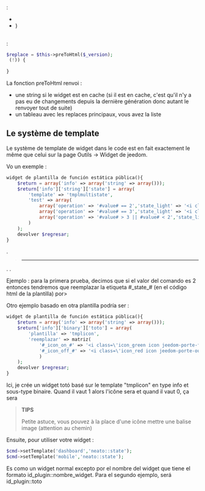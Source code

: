 # 

 :

- 
- )

## 

 [](https://github.com/jeedom/plugin-weather/blob/beta/core/class/weather.class.php#L647)

 :

````php
$replace = $this->preToHtml($_version);
 (!)) {
	
}
````

La fonction preToHtml renvoi :

- une string si le widget est en cache (si il est en cache, c'est qu'il n'y a pas eu de changements depuis la dernière génération donc autant le renvoyer tout de suite)
- un tableau avec les replaces principaux, vous avez la liste [](https://github.com/jeedom/core/blob/alpha/core/class/eqLogic.class.php#L663)

## Le système de template

Le système de template de widget dans le code est en fait exactement le même que celui sur la page Outils -> Widget de jeedom.

Vo un exemple :

````php
widget de plantilla de función estática pública(){
	$return = array('info' => array('string' => array()));
	$return['info']['string']['state'] = array(
		'template' => 'tmplmultistate',
		'test' => array(
			array('operation' => '#value# == 2','state_light' => '<i class="icon maison-vacuum6"></i>','state_dark' => '<i class="icon maison-vacuum6"></i>'),
			array('operation' => '#value# == 3','state_light' => '<i class="fa fa-pause"></i>','state_dark' => '<i class="fa fa-pause"></i>'),
			array('operation' => '#value# > 3 || #value# < 2','state_light' => '<i class="fa fa-home"></i>','state_dark' => '<i class="fa fa-home"></i>')
		)
	);
	devolver $regresar;
}
````

 [](https://github.com/jeedom/core/tree/alpha/core/template/dashboard) .

> ****
>
> 

. .

Ejemplo : para la primera prueba, decimos que si el valor del comando es 2 entonces tendremos que reemplazar la etiqueta #\_state_# (en el código html de la plantilla) por>

Otro ejemplo basado en otra plantilla podría ser :

````php
widget de plantilla de función estática pública(){
	$return = array('info' => array('string' => array()));
	$return['info']['binary']['toto'] = array(
		'plantilla' => 'tmplicon',
		'reemplazar' => matriz(
			'#_icon_on_#' => '<i class=\'icon_green icon jeedom-porte-ferme\'></i>',
			'#_icon_off_#' => '<i class=\'icon_red icon jeedom-porte-ouverte\'></i>'
			)
	);
	devolver $regresar;
}
````

Ici, je crée un widget totó basé sur le template "tmplicon" en type info et sous-type binaire. Quand il vaut 1 alors l'icône sera <i class='icon_green icon jeedom-porte-ferme'></i> et quand il vaut 0, ça sera <i class='icon_red icon jeedom-porte-ouverte'></i>

>**TIPS**
>
> Petite astuce, vous pouvez à la place d'une icône mettre une balise image (attention au chemin)

Ensuite, pour utiliser votre widget :

````php
$cmd->setTemplate('dashboard','neato::state');
$cmd->setTemplate('mobile','neato::state');
````

Es como un widget normal excepto por el nombre del widget que tiene el formato id_plugin::nombre_widget. Para el segundo ejemplo, será id_plugin::toto


